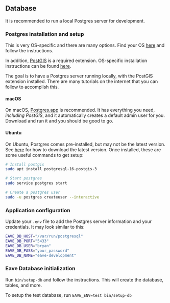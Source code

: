 ## Database

It is recommended to run a local Postgres server for development.

### Postgres installation and setup

This is very OS-specific and there are many options. Find your OS [here](https://www.postgresql.org/download/) and follow the instructions.

In addition, [PostGIS](https://postgis.net/) is a required extension. OS-specific installation instructions can be found [here](https://postgis.net/documentation/getting_started/).

The goal is to have a Postgres server running locally, with the PostGIS extension installed. There are many tutorials on the internet that you can follow to accomplish this.

#### macOS

On macOS, [Postgres.app](https://postgresapp.com/) is recommended. It has everything you need, _including PostGIS_, and it automatically creates a default admin user for you. Download and run it and you should be good to go.

#### Ubuntu

On Ubuntu, Postgres comes pre-installed, but may not be the latest version. See [here](https://www.postgresql.org/download/linux/ubuntu/) for how to download the latest version. Once installed, these are some useful commands to get setup:

```sh
# Install postgis
sudo apt install postgresql-16-postgis-3

# Start postgres
sudo service postgres start

# Create a postgres user
sudo -u postgres createuser --interactive
```

### Application configuration

Update your `.env` file to add the Postgres server information and your credentials. It may look similar to this:

```sh
EAVE_DB_HOST="/var/run/postgresql"
EAVE_DB_PORT="5433"
EAVE_DB_USER="bryan"
EAVE_DB_PASS="your_password"
EAVE_DB_NAME="eave-development"
```

### Eave Database initialization

Run `bin/setup-db` and follow the instructions. This will create the database, tables, and more.

To setup the test database, run `EAVE_ENV=test bin/setup-db`
